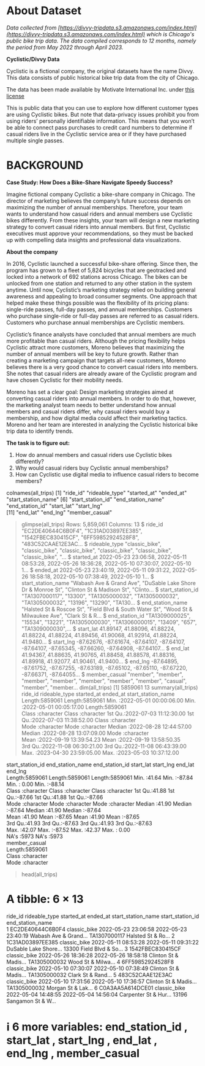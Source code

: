 # **About Dataset**

*Data collected from [https://divvy-tripdata.s3.amazonaws.com/index.html](https://divvy-tripdata.s3.amazonaws.com/index.html) which is Chicago's 
public bike trip data. The data compiled corresponds to 12 months, namely the period from May 2022 through April 2023.* 

**Cyclistic/Divvy Data**

Cyclistic is a fictional company, the original datasets have the name Divvy. This data consists of public historical bike trip data from the city of Chicago.

The data has been made available by Motivate International Inc. under [this license](https://divvybikes.com/data-license-agreement)

This is public data that you can use to explore how different customer types are using Cyclistic bikes. But note that data-privacy issues prohibit you from using riders’ personally identifiable information. This means that you won’t be able to connect pass purchases to credit card numbers to determine if casual riders live in the Cyclistic service area or if they have purchased multiple single passes.

# **BACKGROUND**

 **Case Study: How Does a Bike-Share Navigate Speedy Success?**

Imagine fictional company Cyclistic a bike-share company in Chicago. The director of marketing believes the company’s future success depends on maximizing the number of annual memberships. Therefore, your team wants to understand how casual riders and annual members use Cyclistic bikes differently. From these insights, your team will design a new marketing strategy to convert casual riders into annual members. But first, Cyclistic executives must approve your recommendations, so they must be backed up with compelling data insights and professional data visualizations.

 **About the company**

In 2016, Cyclistic launched a successful bike-share offering. Since then, the program has grown to a fleet of 5,824 bicycles that are geotracked and locked into a network of 692 stations across Chicago. The bikes can be unlocked from one station and returned to any other station in the system anytime.
Until now, Cyclistic’s marketing strategy relied on building general awareness and appealing to broad consumer segments. One approach that helped make these things possible was the flexibility of its pricing plans: single-ride passes, full-day passes, and annual memberships. Customers who purchase single-ride or full-day passes are referred to as casual riders. Customers who purchase annual memberships are Cyclistic members.

Cyclistic’s finance analysts have concluded that annual members are much more profitable than casual riders. Although the pricing flexibility helps Cyclistic attract more customers, Moreno believes that maximizing the number of annual members will be key to future growth. Rather than creating a marketing campaign that targets all-new customers, Moreno believes there is a very good chance to convert casual riders into members. She notes that casual riders are already aware of the Cyclistic program and have chosen Cyclistic for their mobility needs.

Moreno has set a clear goal: Design marketing strategies aimed at converting casual riders into annual members. In order to do that, however, the marketing analyst team needs to better understand how annual members and casual riders differ, why casual riders would buy a membership, and how digital media could affect their marketing tactics. Moreno and her team are interested in analyzing the Cyclistic historical bike trip data to identify trends.

**The task is to figure out:**
1. How do annual members and casual riders use Cyclistic bikes differently?
2. Why would casual riders buy Cyclistic annual memberships?
3. How can Cyclistic use digital media to influence casual riders to become members?

colnames(all_trips)
 [1] "ride_id"            "rideable_type"      "started_at"         "ended_at"           "start_station_name"
 [6] "start_station_id"   "end_station_name"   "end_station_id"     "start_lat"          "start_lng"         
[11] "end_lat"            "end_lng"            "member_casual"     
> glimpse(all_trips)
Rows: 5,859,061
Columns: 13
$ ride_id            <chr> "EC2DE40644C6B0F4", "1C31AD03897EE385", "1542FBEC830415CF", "6FF59852924528F8", "483C52CAAE12E3AC…
$ rideable_type      <chr> "classic_bike", "classic_bike", "classic_bike", "classic_bike", "classic_bike", "classic_bike", "…
$ started_at         <dttm> 2022-05-23 23:06:58, 2022-05-11 08:53:28, 2022-05-26 18:36:28, 2022-05-10 07:30:07, 2022-05-10 1…
$ ended_at           <dttm> 2022-05-23 23:40:19, 2022-05-11 09:31:22, 2022-05-26 18:58:18, 2022-05-10 07:38:49, 2022-05-10 1…
$ start_station_name <chr> "Wabash Ave & Grand Ave", "DuSable Lake Shore Dr & Monroe St", "Clinton St & Madison St", "Clinto…
$ start_station_id   <chr> "TA1307000117", "13300", "TA1305000032", "TA1305000032", "TA1305000032", "13196", "13290", "TA130…
$ end_station_name   <chr> "Halsted St & Roscoe St", "Field Blvd & South Water St", "Wood St & Milwaukee Ave", "Clark St & R…
$ end_station_id     <chr> "TA1309000025", "15534", "13221", "TA1305000030", "TA1306000015", "13409", "657", "TA1309000030",…
$ start_lat          <dbl> 41.89147, 41.88096, 41.88224, 41.88224, 41.88224, 41.89456, 41.90068, 41.92914, 41.88224, 41.9480…
$ start_lng          <dbl> -87.62676, -87.61674, -87.64107, -87.64107, -87.64107, -87.65345, -87.66260, -87.64908, -87.64107…
$ end_lat            <dbl> 41.94367, 41.88635, 41.90765, 41.88458, 41.88578, 41.88316, 41.89918, 41.92077, 41.90461, 41.9400…
$ end_lng            <dbl> -87.64895, -87.61752, -87.67255, -87.63189, -87.65102, -87.65110, -87.67220, -87.66371, -87.64055…
$ member_casual      <chr> "member", "member", "member", "member", "member", "member", "member", "casual", "member", "member…
> dim(all_trips)
[1] 5859061      13
> summary(all_trips)
   ride_id          rideable_type        started_at                        ended_at                      start_station_name
 Length:5859061     Length:5859061     Min.   :2022-05-01 00:00:06.00   Min.   :2022-05-01 00:05:17.00   Length:5859061    
 Class :character   Class :character   1st Qu.:2022-07-03 11:12:30.00   1st Qu.:2022-07-03 11:38:52.00   Class :character  
 Mode  :character   Mode  :character   Median :2022-08-28 12:44:57.00   Median :2022-08-28 13:07:09.00   Mode  :character  
                                       Mean   :2022-09-19 13:39:54.23   Mean   :2022-09-19 13:58:50.35                     
                                       3rd Qu.:2022-11-08 06:30:21.00   3rd Qu.:2022-11-08 06:43:39.00                     
                                       Max.   :2023-04-30 23:59:05.00   Max.   :2023-05-03 10:37:12.00                     
                                                                                                                           
 start_station_id   end_station_name   end_station_id       start_lat       start_lng         end_lat         end_lng      
 Length:5859061     Length:5859061     Length:5859061     Min.   :41.64   Min.   :-87.84   Min.   : 0.00   Min.   :-88.14  
 Class :character   Class :character   Class :character   1st Qu.:41.88   1st Qu.:-87.66   1st Qu.:41.88   1st Qu.:-87.66  
 Mode  :character   Mode  :character   Mode  :character   Median :41.90   Median :-87.64   Median :41.90   Median :-87.64  
                                                          Mean   :41.90   Mean   :-87.65   Mean   :41.90   Mean   :-87.65  
                                                          3rd Qu.:41.93   3rd Qu.:-87.63   3rd Qu.:41.93   3rd Qu.:-87.63  
                                                          Max.   :42.07   Max.   :-87.52   Max.   :42.37   Max.   :  0.00  
                                                                                           NA's   :5973    NA's   :5973    
 member_casual     
 Length:5859061    
 Class :character  
 Mode  :character  
                   
                   
                   
                   
> head(all_trips)
# A tibble: 6 × 13
  ride_id          rideable_type started_at          ended_at            start_station_name  start_station_id end_station_name
  <chr>            <chr>         <dttm>              <dttm>              <chr>               <chr>            <chr>           
1 EC2DE40644C6B0F4 classic_bike  2022-05-23 23:06:58 2022-05-23 23:40:19 Wabash Ave & Grand… TA1307000117     Halsted St & Ro…
2 1C31AD03897EE385 classic_bike  2022-05-11 08:53:28 2022-05-11 09:31:22 DuSable Lake Shore… 13300            Field Blvd & So…
3 1542FBEC830415CF classic_bike  2022-05-26 18:36:28 2022-05-26 18:58:18 Clinton St & Madis… TA1305000032     Wood St & Milwa…
4 6FF59852924528F8 classic_bike  2022-05-10 07:30:07 2022-05-10 07:38:49 Clinton St & Madis… TA1305000032     Clark St & Rand…
5 483C52CAAE12E3AC classic_bike  2022-05-10 17:31:56 2022-05-10 17:36:57 Clinton St & Madis… TA1305000032     Morgan St & Lak…
6 C0A3AA5A614DCE01 classic_bike  2022-05-04 14:48:55 2022-05-04 14:56:04 Carpenter St & Hur… 13196            Sangamon St & W…
# ℹ 6 more variables: end_station_id <chr>, start_lat <dbl>, start_lng <dbl>, end_lat <dbl>, end_lng <dbl>, member_casual <chr>









